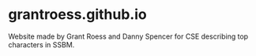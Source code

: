 # grantroess.github.io
Website made by Grant Roess and Danny Spencer for CSE describing top characters in SSBM.
